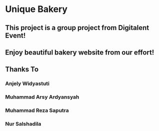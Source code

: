 # Unique Bakery
## This project is a group project from Digitalent Event!
## Enjoy beautiful bakery website from our effort!

## Thanks To
### Anjely Widyastuti
### Muhammad Arsy Ardyansyah
### Muhammad Reza Saputra
### Nur Salshadila
